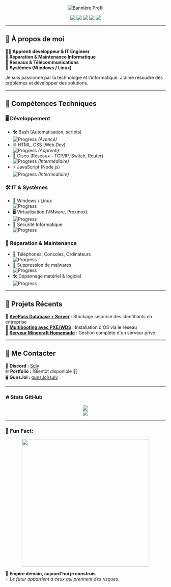 <!-- Bannière avec une image -->
<p align="center">
    <img src="https://i.imgur.com/URL_DE_L_IMAGE.png" alt="Bannière Profil"/>
</p>

<p align="center">
    <img src="https://img.shields.io/badge/Bash-blue?style=for-the-badge&logo=gnu-bash&logoColor=white" />
    <img src="https://img.shields.io/badge/HTML-orange?style=for-the-badge&logo=html5&logoColor=white" />
    <img src="https://img.shields.io/badge/CSS-blue?style=for-the-badge&logo=css3&logoColor=white" />
    <img src="https://img.shields.io/badge/Cisco-lightgrey?style=for-the-badge&logo=cisco&logoColor=white" />
    <img src="https://img.shields.io/badge/JavaScript-yellow?style=for-the-badge&logo=javascript&logoColor=white" />
</p>

---

## 🌟 À propos de moi
👨‍💻 **Apprenti développeur & IT Engineer**  
🔧 **Réparation & Maintenance Informatique**  
📡 **Réseaux & Télécommunications**  
💾 **Systèmes (Windows / Linux)**  

Je suis passionné par la technologie et l'informatique. J'aime résoudre des problèmes et développer des solutions.

---

## 🚀 Compétences Techniques

### 🖥️ Développement
- 🛠️ Bash (Automatisation, scripts)  
    ![Progress](https://geps.dev/progress/90) *(Avancé)*
- 🌐 HTML, CSS (Web Dev)  
    ![Progress](https://geps.dev/progress/45) *(Apprenti)*
- 🔌 Cisco (Réseaux - TCP/IP, Switch, Router)  
    ![Progress](https://geps.dev/progress/60) *(Intermédiaire)*
- ⚡ JavaScript (Node.js)  
    ![Progress](https://geps.dev/progress/65) *(Intermédiaire)*

### 🛠️ IT & Systèmes
- 💾 Windows / Linux  
    ![Progress](https://geps.dev/progress/90)
- 🖥️ Virtualisation (VMware, Proxmox)  
    ![Progress](https://geps.dev/progress/60)
- 🔐 Sécurité Informatique  
    ![Progress](https://geps.dev/progress/85)

### 🔧 Réparation & Maintenance
- 📱 Téléphones, Consoles, Ordinateurs  
    ![Progress](https://geps.dev/progress/90)
- 🦠 Suppression de malwares  
    ![Progress](https://geps.dev/progress/75)
- 🛠️ Dépannage matériel & logiciel  
    ![Progress](https://geps.dev/progress/90)

---

## 📂 Projets Récents

📌 **[KeePass Database + Server](#)** : Stockage sécurisé des identifiants en entreprise  
📌 **[Multibooting avec PXE/WDS](#)** : Installation d'OS via le réseau  
📌 **[Serveur Minecraft Homemade](#)** : Gestion complète d'un serveur privé  

---

## 📡 Me Contacter

💬 **Discord :** [Suly](https://discord.com/users/1017441995196739685)  
🌐 **Portfolio :** [Bientôt disponible 🚧]  
🖥️ **Guns.lol :** [guns.lol/suly](https://guns.lol/suly)  

---

### 🔥 Stats GitHub

<p align="center">
    <img src="https://github-readme-stats.vercel.app/api?username=SulyDev&show_icons=true&theme=radical" />
    <br>
    <img src="https://github-readme-streak-stats.herokuapp.com/?user=SulyDev&theme=radical" />
</p>

---

### 🎉 Fun Fact:
<p align="center">
    <img src="https://media.giphy.com/media/13HgwGsXF0aiGY/giphy.gif" width="400">
</p>

🚀 **Empire demain, aujourd'hui je construis**  
💡 *Le futur appartient à ceux qui prennent des risques.*
